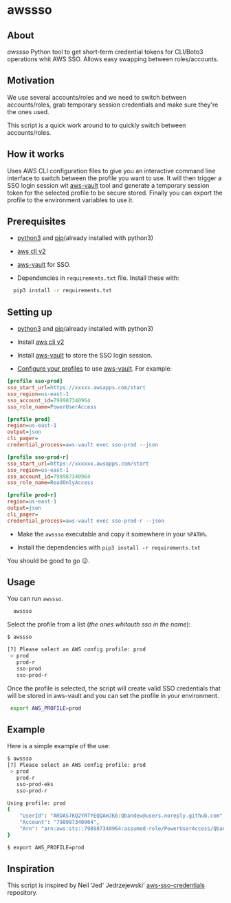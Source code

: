 # awssso

## About

_awssso_ Python tool to get short-term credential tokens for CLI/Boto3 operations whit AWS SSO. Allows easy swapping between roles/accounts.

## Motivation

We use several accounts/roles and we need to switch between accounts/roles, grab temporary session credentials and make sure they're the ones used.

This script is a quick work around to to quickly switch between accounts/roles.

## How it works

Uses AWS CLI configuration files to give you an interactive command line interface to switch between the profile you want to use. It will then trigger a SSO login session wit [aws-vault](https://github.com/99designs/aws-vault) tool and generate a temporary session token for the selected profile to be secure stored. Finally you can export the profile to the environment variables to use it.

## Prerequisites

- [python3](https://www.python.org/downloads/) and [pip](https://docs.python.org/3/installing/index.html)(already installed with python3)

- [aws cli v2](https://docs.aws.amazon.com/cli/latest/userguide/install-cliv2.html)

- [aws-vault](https://github.com/99designs/aws-vault) for SSO.

- Dependencies in `requirements.txt` file. Install these with:

```bash
  pip3 install -r requirements.txt
```

## Setting up

- [python3](https://www.python.org/downloads/) and [pip](https://docs.python.org/3/installing/index.html)(already installed with python3)

- Install [aws cli v2](https://docs.aws.amazon.com/cli/latest/userguide/install-cliv2.html)

- Install [aws-vault](https://github.com/99designs/aws-vault) to store the SSO login session.

- [Configure your profiles](https://docs.aws.amazon.com/cli/latest/userguide/cli-configure-sso.html) to use [aws-vault](https://github.com/99designs/aws-vault). For example:

```ini
[profile sso-prod]
sso_start_url=https://xxxxx.awsapps.com/start
sso_region=us-east-1
sso_account_id=798987340964
sso_role_name=PowerUserAccess

[profile prod]
region=us-east-1
output=json
cli_pager=
credential_process=aws-vault exec sso-prod --json

[profile sso-prod-r]
sso_start_url=https://xxxxxx.awsapps.com/start
sso_region=us-east-1
sso_account_id=798987340964
sso_role_name=ReadOnlyAccess

[profile prod-r]
region=us-east-1
output=json
cli_pager=
credential_process=aws-vault exec sso-prod-r --json
```

- Make the `awssso` executable and copy it somewhere in your `%PATH%`.

- Install the dependencies with `pip3 install -r requirements.txt`

You should be good to go :wink:.

## Usage

You can run `awssso`.

```bash
  awssso
```

Select the profile from a list (_the ones whitouth sso in the name_):

```bash
$ awssso

[?] Please select an AWS config profile: prod
 > prod
   prod-r
   sso-prod
   sso-prod-r
```

Once the profile is selected, the script will create valid SSO credentials that will be stored in aws-vault and you can set the profile in your environment.

```bash
 export AWS_PROFILE=prod
```

## Example

Here is a simple example of the use:

```bash
$ awssso
[?] Please select an AWS config profile: prod
 > prod
   prod-r
   sso-prod-eks
   sso-prod-r

Using profile: prod
{
    "UserId": "AROAS7KQ2YRTYEQQAHJK6:Qbandev@users.noreply.github.com",
    "Account": "798987340964",
    "Arn": "arn:aws:sts::798987340964:assumed-role/PowerUserAccess/Qbandev@users.noreply.github.com"
}

$ export AWS_PROFILE=prod
```

## Inspiration

This script is inspired by Neil 'Jed' Jedrzejewski' [aws-sso-credentials](https://github.com/NeilJed/aws-sso-credentials) repository.
